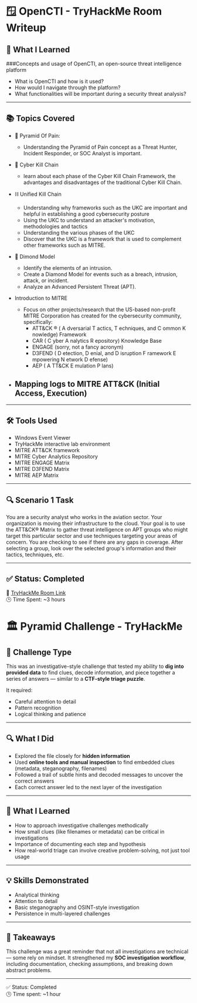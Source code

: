 # 🪟 OpenCTI - TryHackMe Room Writeup

## 🧠 What I Learned

###Concepts and usage of OpenCTI, an open-source threat intelligence platform
- What is OpenCTI and how is it used?
- How would I navigate through the platform?
- What functionalities will be important during a security threat analysis?

---

## 📚 Topics Covered

- 🔺 Pyramid Of Pain:
  - Understanding the Pyramid of Pain concept as a Threat Hunter, Incident Responder, or SOC Analyst is important.

- 🔗 Cyber Kill Chain
  - learn about each phase of the Cyber Kill Chain Framework, the advantages and disadvantages of the traditional Cyber Kill Chain. 
 
- ⛓️ Unified Kill Chain
  - Understanding why frameworks such as the UKC are important and helpful in establishing a good cybersecurity posture
  - Using the UKC to understand an attacker's motivation, methodologies and tactics
  - Understanding the various phases of the UKC
  - Discover that the UKC is a framework that is used to complement other frameworks such as MITRE.

- 💠 Dimond Model
  - Identify the elements of an intrusion. 
  - Create a Diamond Model for events such as a breach, intrusion, attack, or incident. 
  - Analyze an Advanced Persistent Threat (APT). 

- Introduction to MITRE
  - Focus on other projects/research that the US-based non-profit MITRE Corporation has created for the cybersecurity community, specifically:
    - ATT&CK ®  ( A dversarial  T actics,  T echniques,  and   C ommon  K nowledge) Framework
    - CAR ( C yber  A nalytics  R epository) Knowledge Base
    - ENGAGE  (sorry, not a fancy acronym)
    - D3FEND ( D etection,  D enial, and  D isruption  F ramework  E mpowering  N etwork  D efense)
    - AEP ( A TT&CK  E mulation  P lans)
    
- Mapping logs to MITRE ATT&CK (Initial Access, Execution)
  -   

---

## 🛠️ Tools Used

- Windows Event Viewer
- TryHackMe interactive lab environment
- MITRE ATT&CK framework
- MITRE Cyber Analytics Repository
- MITRE ENGAGE Matrix
- MITRE D3FEND Matrix
- MITRE AEP Matrix

---

## 🔍 Scenario 1 Task

You are a security analyst who works in the aviation sector. Your organization is moving their infrastructure to the cloud. Your goal is to use the ATT&CK® Matrix to gather threat intelligence on APT groups who might target this particular sector and use techniques targeting your areas of concern. You are checking to see if there are any gaps in coverage. After selecting a group, look over the selected group's information and their tactics, techniques, etc.

---

## ✅ Status: Completed

🔗 [TryHackMe Room Link]((https://tryhackme.com/room/mitre))  
🕒 Time Spent: ~3 hours

# 🏛️ Pyramid Challenge - TryHackMe

## 🧩 Challenge Type
This was an investigative-style challenge that tested my ability to **dig into provided data** to find clues, decode information, and piece together a series of answers — similar to a **CTF-style triage puzzle**.

It required:
- Careful attention to detail
- Pattern recognition
- Logical thinking and patience

---

## 🔍 What I Did

- Explored the file closely for **hidden information**
- Used **online tools and manual inspection** to find embedded clues (metadata, steganography, filenames)
- Followed a trail of subtle hints and decoded messages to uncover the correct answers
- Each correct answer led to the next layer of the investigation

---

## 🧠 What I Learned

- How to approach investigative challenges methodically
- How small clues (like filenames or metadata) can be critical in investigations
- Importance of documenting each step and hypothesis
- How real-world triage can involve creative problem-solving, not just tool usage

---

## 💡 Skills Demonstrated

- Analytical thinking
- Attention to detail
- Basic steganography and OSINT-style investigation
- Persistence in multi-layered challenges

---

## 📌 Takeaways

This challenge was a great reminder that not all investigations are technical — some rely on mindset. It strengthened my **SOC investigation workflow**, including documentation, checking assumptions, and breaking down abstract problems.

---

✅ Status: Completed  
🕒 Time spent: ~1 hour  
